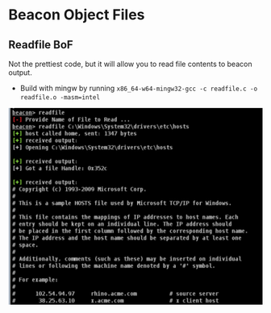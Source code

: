 # Beacon Object Files


## Readfile BoF

Not the prettiest code, but it will allow you to read file contents to beacon output.

* Build with mingw by running `x86_64-w64-mingw32-gcc -c readfile.c -o readfile.o -masm=intel` 

![](readfile_bof.png)
